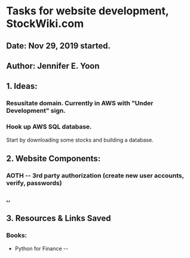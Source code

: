 # Tasks for website development, StockWiki.com  

## Date: Nov 29, 2019 started.  

## Author: Jennifer E. Yoon  

## 1. Ideas:   

### Resusitate domain.  Currently in AWS with "Under Development" sign.  

### Hook up AWS SQL database.  

Start by downloading some stocks and building a database.  

## 2. Website Components:    

### AOTH -- 3rd party authorization (create new user accounts, verify, passwords)  
 
### ,, 


## 3. Resources & Links Saved  

### Books:  

 * Python for Finance  --  
